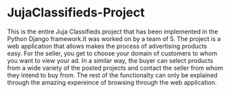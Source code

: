 # JujaClassifieds-Project
This is the entire Juja Classifieds project that has been implemented in the Python Django framework.It was worked on by a team of 5. The project is a web application that allows makes the process of advertising products easy.
For the seller, you get to choose your domain of customers to whom you want to view your ad. In a similar way, the buyer can select products from a wide variety of the posted projects and contact the seller
from whom they intend to buy from. The rest of the functionalty can only be explained through the amazing expereince of browsing through the web application.
